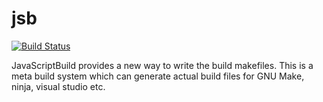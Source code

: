 jsb
===

[![Build Status](https://travis-ci.org/vivekgalatage/jsb.svg)](https://travis-ci.org/vivekgalatage/jsb)

JavaScriptBuild provides a new way to write the build makefiles. This is a meta build system which can generate actual build files for GNU Make, ninja, visual studio etc.
